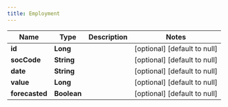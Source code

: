 ```yaml
---
title: Employment
---
```



| Name | Type | Description | Notes |
|------------ | ------------- | ------------- | -------------|
| **id** | **Long** |  | [optional] [default to null] |
| **socCode** | **String** |  | [optional] [default to null] |
| **date** | **String** |  | [optional] [default to null] |
| **value** | **Long** |  | [optional] [default to null] |
| **forecasted** | **Boolean** |  | [optional] [default to null] |

